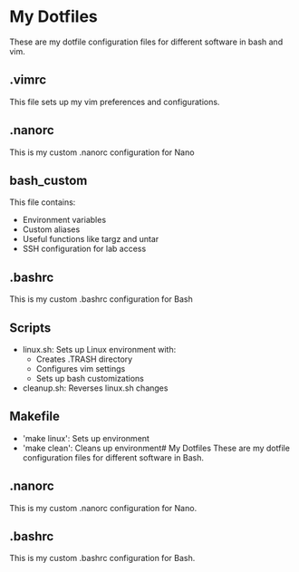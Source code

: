 # My Dotfiles
These are my dotfile configuration files for different software in bash and vim.

## .vimrc
This file sets up my vim preferences and configurations.

## .nanorc
This is my custom .nanorc configuration for Nano

## bash_custom
This file contains:
- Environment variables
- Custom aliases
- Useful functions like targz and untar
- SSH configuration for lab access

## .bashrc
This is my custom .bashrc configuration for Bash

## Scripts
- linux.sh: Sets up Linux environment with:
  - Creates .TRASH directory
  - Configures vim settings
  - Sets up bash customizations
- cleanup.sh: Reverses linux.sh changes

## Makefile
- 'make linux': Sets up environment
- 'make clean': Cleans up environment# My Dotfiles
These are my dotfile configuration files for different software in Bash.

## .nanorc
This is my custom .nanorc configuration for Nano.

## .bashrc
This is my custom .bashrc configuration for Bash.
